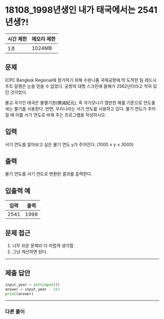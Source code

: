 # 18108_1998년생인 내가 태국에서는 2541년생?!

|시간 제한|메모리 제한|
|----|----|
|1초|1024MB|

## 문제
ICPC Bangkok Regional에 참가하기 위해 수완나품 국제공항에 막 도착한 팀 레드시프트 일행은 눈을 믿을 수 없었다. 공항의 대형 스크린에 올해가 2562년이라고 적혀 있던 것이었다.

불교 국가인 태국은 불멸기원(佛滅紀元), 즉 석가모니가 열반한 해를 기준으로 연도를 세는 불기를 사용한다. 반면, 우리나라는 서기 연도를 사용하고 있다. 불기 연도가 주어질 때 이를 서기 연도로 바꿔 주는 프로그램을 작성하시오.

## 입력
서기 연도를 알아보고 싶은 불기 연도 y가 주어진다. (1000 ≤ y ≤ 3000)

## 출력
불기 연도를 서기 연도로 변환한 결과를 출력한다.

## 입출력 예
|입력|출력|
|----|----|
|2541|1998|

## 문제 접근
1. 너무 쉬운 문제라 더 어렵게 생각함.
2. 그냥 계산하면 된다.

--- 

## 제출 답안

```python
input_year = int(input())
answer = input_year - 543
print(answer)
```
---
### 다른 풀이

```python

```
>